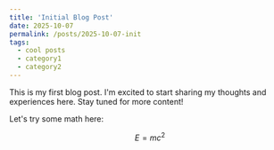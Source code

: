 ```yaml
---
title: 'Initial Blog Post'
date: 2025-10-07
permalink: /posts/2025-10-07-init
tags:
  - cool posts
  - category1
  - category2
---
```


This is my first blog post. I'm excited to start sharing my thoughts and experiences here. Stay tuned for more content!

Let's try some math here: 

$$E = mc^2$$